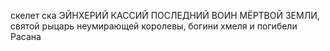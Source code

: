 скелет ска
ЭЙНХЕРИЙ КАССИЙ
ПОСЛЕДНИЙ ВОИН МЁРТВОЙ ЗЕМЛИ, святой рыцарь неумирающей королевы, богини хмеля и погибели Расана